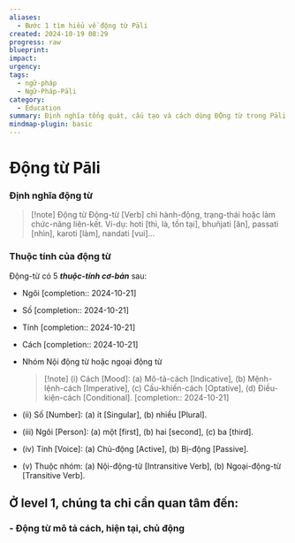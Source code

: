 ```yaml
---
aliases:
  - Bước 1 tìm hiểu về động từ Pāli
created: 2024-10-19 08:29
progress: raw
blueprint: 
impact: 
urgency: 
tags:
  - ngữ-pháp
  - Ngữ-Pháp-Pāḷi
category:
  - Education
summary: Định nghĩa tổng quát, cấu tạo và cách dùng ĐỘng từ trong Pāli
mindmap-plugin: basic
---
```


# Động từ Pāli

### Định nghĩa động từ
> [!note] Động từ
> Động-từ [Verb] chỉ hành-động, trạng-thái hoặc làm chức-năng liên-kết. Ví-dụ: hoti [thì, là, tồn tại], bhuñjati [ăn], passati [nhìn], karoti [làm], nandati [vui]…

### Thuộc tính của động từ
Động-từ có 5 _**thuộc-tính cơ-bản**_ sau:
- Ngôi [completion:: 2024-10-21]
-  Số [completion:: 2024-10-21]
-  Tính [completion:: 2024-10-21]
-  Cách [completion:: 2024-10-21]
-  Nhóm Nội động từ hoặc ngoại động từ
	
	> [!note] (i) Cách [Mood]:
	>  (a) Mô-tả-cách [Indicative], (b) Mệnh-lệnh-cách [Imperative], (c) Cầu-khiến-cách [Optative], (d) Điều-kiện-cách [Conditional]. [completion:: 2024-10-21]
    
- (ii) Số [Number]: (a) ít [Singular], (b) nhiều [Plural].
    
- (iii) Ngôi [Person]: (a) một [first], (b) hai [second], (c) ba [third].
    
- (iv) Tính [Voice]: (a) Chủ-động [Active], (b) Bị-động [Passive].
    
- (v) Thuộc nhóm: (a) Nội-động-từ [Intransitive Verb], (b) Ngoại-động-từ [Transitive Verb].


## Ở level 1, chúng ta chỉ cần quan tâm đến:
### - Động từ mô tả cách, hiện tại, chủ động